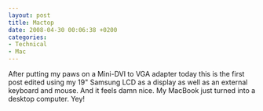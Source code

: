 ```yaml
---
layout: post
title: Mactop
date: 2008-04-30 00:06:38 +0200
categories:
- Technical
- Mac
---
```

After putting my paws on a Mini-DVI to VGA adapter today this is the first post edited using my 19" Samsung LCD as a display as well as an external keyboard and mouse. And it feels damn nice. My MacBook just turned into a desktop computer. Yey!
